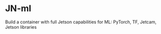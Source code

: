 # JN-ml
Build a container with full Jetson capabilities for ML: PyTorch, TF, Jetcam, Jetson libraries
